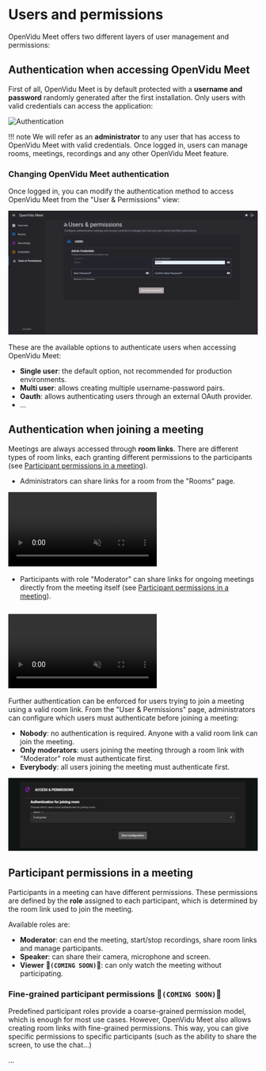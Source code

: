 # Users and permissions

OpenVidu Meet offers two different layers of user management and permissions:

## Authentication when accessing OpenVidu Meet

First of all, OpenVidu Meet is by default protected with a **username and password** randomly generated after the first installation. Only users with valid credentials can access the application:

![Authentication](../../../assets/images/meet/users-and-permissions/login.png)

!!! note
    We will refer as an **administrator** to any user that has access to OpenVidu Meet with valid credentials. Once logged in, users can manage rooms, meetings, recordings and any other OpenVidu Meet feature.

### Changing OpenVidu Meet authentication

Once logged in, you can modify the authentication method to access OpenVidu Meet from the "User & Permissions" view:

![Change authentication](../../../assets/images/meet/users-and-permissions/change-authentication.png)

These are the available options to authenticate users when accessing OpenVidu Meet:

- **Single user**: the default option, not recommended for production environments.
- **Multi user**: allows creating multiple username-password pairs.
- **Oauth**: allows authenticating users through an external OAuth provider.
- ...

## Authentication when joining a meeting

Meetings are always accessed through **room links**. There are different types of room links, each granting different permissions to the participants (see [Participant permissions in a meeting](#participant-permissions-in-a-meeting)).

- Administrators can share links for a room from the "Rooms" page.

<video class="round-corners" src="../../../assets/videos/meet/share-room-link-from-console.mp4" defer muted playsinline autoplay loop async></video>

- Participants with role "Moderator" can share links for ongoing meetings directly from the meeting itself (see [Participant permissions in a meeting](#participant-permissions-in-a-meeting)).

<video class="round-corners" src="../../../assets/videos/meet/meet-share-link.mp4" defer muted playsinline autoplay loop async style="margin-top: 1em"></video>

Further authentication can be enforced for users trying to join a meeting using a valid room link. From the "User & Permissions" page, administrators can configure which users must authenticate before joining a meeting:

- **Nobody**: no authentication is required. Anyone with a valid room link can join the meeting.
- **Only moderators**: users joining the meeting through a room link with "Moderator" role must authenticate first.
- **Everybody**: all users joining the meeting must authenticate first.

![Authentication when joining a meeting](../../../assets/images/meet/users-and-permissions/authentication-to-join-meeting.png)

## Participant permissions in a meeting

Participants in a meeting can have different permissions. These permissions are defined by the **role** assigned to each participant, which is determined by the room link used to join the meeting.

Available roles are:

- **Moderator**: can end the meeting, start/stop recordings, share room links and manage participants.
- **Speaker**: can share their camera, microphone and screen.
- **Viewer** **:hammer:`(COMING SOON)`:hammer:**: can only watch the meeting without participating.

### Fine-grained participant permissions **:hammer:`(COMING SOON)`:hammer:**

Predefined participant roles provide a coarse-grained permission model, which is enough for most use cases. However, OpenVidu Meet also allows creating room links with fine-grained permissions. This way, you can give specific permissions to specific participants (such as the ability to share the screen, to use the chat...)

...